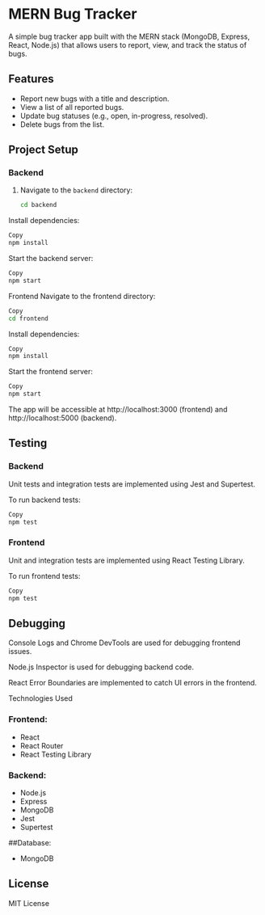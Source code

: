 # MERN Bug Tracker

A simple bug tracker app built with the MERN stack (MongoDB, Express, React, Node.js) that allows users to report, view, and track the status of bugs.

## Features
- Report new bugs with a title and description.
- View a list of all reported bugs.
- Update bug statuses (e.g., open, in-progress, resolved).
- Delete bugs from the list.

## Project Setup

### Backend
1. Navigate to the `backend` directory:
   ```bash
   cd backend
Install dependencies:

```bash
Copy
npm install
```
Start the backend server:

```bash
Copy
npm start
```
Frontend
Navigate to the frontend directory:

```bash
Copy
cd frontend
```
Install dependencies:

```bash
Copy
npm install
```
Start the frontend server:

```bash
Copy
npm start
```
The app will be accessible at http://localhost:3000 (frontend) and http://localhost:5000 (backend).

## Testing
### Backend
Unit tests and integration tests are implemented using Jest and Supertest.

To run backend tests:

```bash
Copy
npm test
```
### Frontend
Unit and integration tests are implemented using React Testing Library.

To run frontend tests:

```bash
Copy
npm test
```
## Debugging
Console Logs and Chrome DevTools are used for debugging frontend issues.

Node.js Inspector is used for debugging backend code.

React Error Boundaries are implemented to catch UI errors in the frontend.

Technologies Used
### Frontend: 
- React
- React Router
- React Testing Library

### Backend: 
- Node.js
- Express
- MongoDB
- Jest
- Supertest

##Database:
- MongoDB

## License
MIT License







